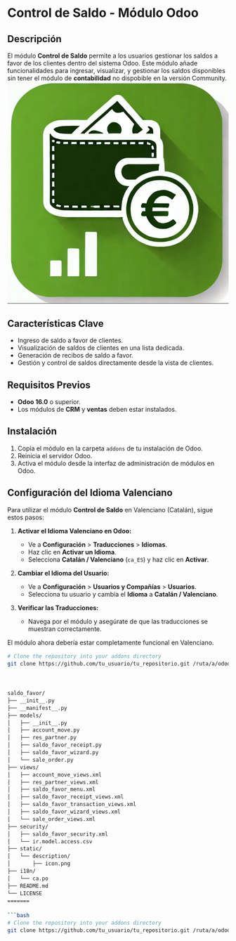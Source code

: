 # Control de Saldo - Módulo Odoo

## Descripción
El módulo **Control de Saldo** permite a los usuarios gestionar los saldos a favor de los clientes dentro del sistema Odoo. Este módulo añade funcionalidades para ingresar, visualizar, y gestionar los saldos disponibles sin tener el módulo de **contabilidad** no dispobible en la versión Community.
![Logo de Control de Saldo](static/description/icon.png)

## Características Clave
- Ingreso de saldo a favor de clientes.
- Visualización de saldos de clientes en una lista dedicada.
- Generación de recibos de saldo a favor.
- Gestión y control de saldos directamente desde la vista de clientes.

## Requisitos Previos
- **Odoo 16.0** o superior.
- Los módulos de **CRM** y **ventas** deben estar instalados.

## Instalación
1. Copia el módulo en la carpeta `addons` de tu instalación de Odoo.
2. Reinicia el servidor Odoo.
3. Activa el módulo desde la interfaz de administración de módulos en Odoo.

## Configuración del Idioma Valenciano

Para utilizar el módulo **Control de Saldo** en Valenciano (Catalán), sigue estos pasos:

1. **Activar el Idioma Valenciano en Odoo:**
   - Ve a **Configuración** > **Traducciones** > **Idiomas**.
   - Haz clic en **Activar un Idioma**.
   - Selecciona **Catalán / Valenciano** (`ca_ES`) y haz clic en **Activar**.

2. **Cambiar el Idioma del Usuario:**
   - Ve a **Configuración** > **Usuarios y Compañías** > **Usuarios**.
   - Selecciona tu usuario y cambia el **Idioma** a **Catalán / Valenciano**.

3. **Verificar las Traducciones:**
   - Navega por el módulo y asegúrate de que las traducciones se muestran correctamente.

El módulo ahora debería estar completamente funcional en Valenciano.


```bash
# Clone the repository into your addons directory
git clone https://github.com/tu_usuario/tu_repositorio.git /ruta/a/odoo/addons/saldo_favor



saldo_favor/
├── __init__.py
├── __manifest__.py
├── models/
│   ├── __init__.py
│   ├── account_move.py
│   ├── res_partner.py
│   ├── saldo_favor_receipt.py
│   ├── saldo_favor_wizard.py
│   └── sale_order.py
├── views/
│   ├── account_move_views.xml
│   ├── res_partner_views.xml
│   ├── saldo_favor_menu.xml
│   ├── saldo_favor_receipt_views.xml
│   ├── saldo_favor_transaction_views.xml
│   ├── saldo_favor_wizard_views.xml
│   └── sale_order_views.xml
├── security/
│   ├── saldo_favor_security.xml
│   └── ir.model.access.csv
├── static/
│   └── description/
│       ├── icon.png
├── i18n/
│   └── ca.po
├── README.md
└── LICENSE
=======

```bash
# Clone the repository into your addons directory
git clone https://github.com/tu_usuario/tu_repositorio.git /ruta/a/odoo/addons/saldo_favor

